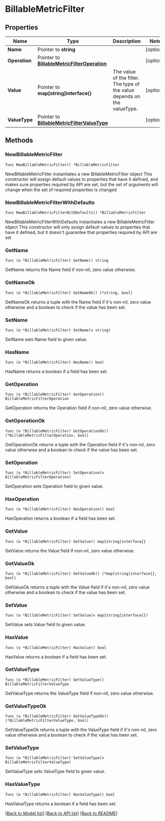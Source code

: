 # BillableMetricFilter

## Properties

Name | Type | Description | Notes
------------ | ------------- | ------------- | -------------
**Name** | Pointer to **string** |  | [optional] 
**Operation** | Pointer to [**BillableMetricFilterOperation**](BillableMetricFilterOperation.md) |  | [optional] 
**Value** | Pointer to **map[string]interface{}** | The value of the filter. The type of the value depends on the valueType. | [optional] 
**ValueType** | Pointer to [**BillableMetricFilterValueType**](BillableMetricFilterValueType.md) |  | [optional] 

## Methods

### NewBillableMetricFilter

`func NewBillableMetricFilter() *BillableMetricFilter`

NewBillableMetricFilter instantiates a new BillableMetricFilter object
This constructor will assign default values to properties that have it defined,
and makes sure properties required by API are set, but the set of arguments
will change when the set of required properties is changed

### NewBillableMetricFilterWithDefaults

`func NewBillableMetricFilterWithDefaults() *BillableMetricFilter`

NewBillableMetricFilterWithDefaults instantiates a new BillableMetricFilter object
This constructor will only assign default values to properties that have it defined,
but it doesn't guarantee that properties required by API are set

### GetName

`func (o *BillableMetricFilter) GetName() string`

GetName returns the Name field if non-nil, zero value otherwise.

### GetNameOk

`func (o *BillableMetricFilter) GetNameOk() (*string, bool)`

GetNameOk returns a tuple with the Name field if it's non-nil, zero value otherwise
and a boolean to check if the value has been set.

### SetName

`func (o *BillableMetricFilter) SetName(v string)`

SetName sets Name field to given value.

### HasName

`func (o *BillableMetricFilter) HasName() bool`

HasName returns a boolean if a field has been set.

### GetOperation

`func (o *BillableMetricFilter) GetOperation() BillableMetricFilterOperation`

GetOperation returns the Operation field if non-nil, zero value otherwise.

### GetOperationOk

`func (o *BillableMetricFilter) GetOperationOk() (*BillableMetricFilterOperation, bool)`

GetOperationOk returns a tuple with the Operation field if it's non-nil, zero value otherwise
and a boolean to check if the value has been set.

### SetOperation

`func (o *BillableMetricFilter) SetOperation(v BillableMetricFilterOperation)`

SetOperation sets Operation field to given value.

### HasOperation

`func (o *BillableMetricFilter) HasOperation() bool`

HasOperation returns a boolean if a field has been set.

### GetValue

`func (o *BillableMetricFilter) GetValue() map[string]interface{}`

GetValue returns the Value field if non-nil, zero value otherwise.

### GetValueOk

`func (o *BillableMetricFilter) GetValueOk() (*map[string]interface{}, bool)`

GetValueOk returns a tuple with the Value field if it's non-nil, zero value otherwise
and a boolean to check if the value has been set.

### SetValue

`func (o *BillableMetricFilter) SetValue(v map[string]interface{})`

SetValue sets Value field to given value.

### HasValue

`func (o *BillableMetricFilter) HasValue() bool`

HasValue returns a boolean if a field has been set.

### GetValueType

`func (o *BillableMetricFilter) GetValueType() BillableMetricFilterValueType`

GetValueType returns the ValueType field if non-nil, zero value otherwise.

### GetValueTypeOk

`func (o *BillableMetricFilter) GetValueTypeOk() (*BillableMetricFilterValueType, bool)`

GetValueTypeOk returns a tuple with the ValueType field if it's non-nil, zero value otherwise
and a boolean to check if the value has been set.

### SetValueType

`func (o *BillableMetricFilter) SetValueType(v BillableMetricFilterValueType)`

SetValueType sets ValueType field to given value.

### HasValueType

`func (o *BillableMetricFilter) HasValueType() bool`

HasValueType returns a boolean if a field has been set.


[[Back to Model list]](../README.md#documentation-for-models) [[Back to API list]](../README.md#documentation-for-api-endpoints) [[Back to README]](../README.md)



